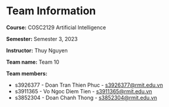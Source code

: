 # Team Information

**Course:** COSC2129 Artificial Intelligence

**Semester:** Semester 3, 2023

**Instructor:** Thuy Nguyen

**Team name:** Team 10

**Team members:**

* s3926377 - Doan Tran Thien Phuc - s3926377@rmit.edu.vn
* s3911365 - Vo Ngoc Diem Tien - s3911365@rmit.edu.vn
* s3852304 - Doan Chanh Thong - s3852304@rmit.edu.vn

